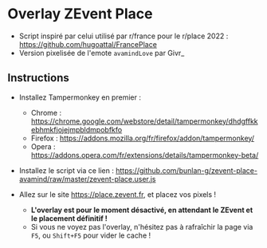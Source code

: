 # Overlay ZEvent Place

- Script inspiré par celui utilisé par r/france pour le r/place 2022 : https://github.com/hugoattal/FrancePlace
- Version pixelisée de l'emote `avamindLove` par Givr_
## Instructions

- Installez Tampermonkey en premier :
  - Chrome : https://chrome.google.com/webstore/detail/tampermonkey/dhdgffkkebhmkfjojejmpbldmpobfkfo
  - Firefox : https://addons.mozilla.org/fr/firefox/addon/tampermonkey/
  - Opera : https://addons.opera.com/fr/extensions/details/tampermonkey-beta/

- Installez le script via ce lien : https://github.com/bunlan-g/zevent-place-avamind/raw/master/zevent-place.user.js

- Allez sur le site https://place.zevent.fr, et placez vos pixels !
  - **L'overlay est pour le moment désactivé, en attendant le ZEvent et le placement définitif !**
  - Si vous ne voyez pas l'overlay, n'hésitez pas à rafraîchir la page via `F5`, ou `Shift+F5` pour vider le cache !
